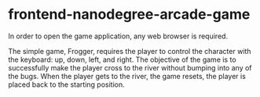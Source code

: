 frontend-nanodegree-arcade-game
===============================

In order to open the game application, any web browser is required.

The simple game, Frogger, requires the player to control the character with the keyboard: up, down, left, and right. The objective of the game is to successfully make the player cross to the river without bumping into any of the bugs. When the player gets to the river, the game resets, the player is placed back to the starting position.

